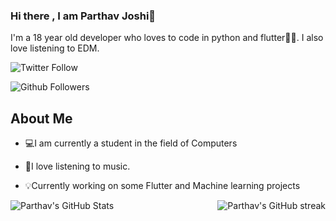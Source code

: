 ### Hi there , I am Parthav Joshi👋

I'm a 18 year old developer who loves to code in python and flutter💛💙. I also love listening to EDM.

![Twitter Follow](https://img.shields.io/twitter/follow/joshi_parthav?label=Follow&style=social)

![Github Followers](https://img.shields.io/github/followers/parthav09?label=Followers&style=social)

## About Me
- 💻I am currently a student in the field of Computers

- 🎵I love listening to music.

- 💡Currently working on some Flutter and Machine learning projects

<img alt="Parthav's GitHub Stats" src="https://github-readme-stats.vercel.app/api?username=parthav09&&theme=aglolio&&show_icons=true&&hide_border=false&bg_color=1a1b27&icon_color=ff3860&title_color=7957d5&text_color=808080"><img alt="Parthav's GitHub streak" align="right" src="http://github-readme-streak-stats.herokuapp.com?user=parthav09&&theme+aglolio&&hide_border=true&currStreakLabel=000000&ring=316dca&fire=316dca">

<!--
**parthav09/parthav09** is a ✨ _special_ ✨ repository because its `README.md` (this file) appears on your GitHub profile.

